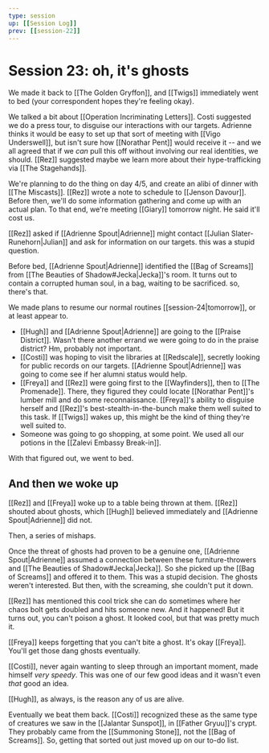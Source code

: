 ```yaml
---
type: session
up: [[Session Log]]
prev: [[session-22]]
---
```


# Session 23: oh, it's ghosts 

We made it back to  [[The Golden Gryffon]], and [[Twigs]] immediately went to bed (your correspondent hopes they're feeling okay).

We talked a bit about [[Operation Incriminating Letters]]. Costi suggested we do a press tour, to disguise our interactions with our targets. Adrienne thinks it would be easy to set up that sort of meeting with [[Vigo Underswell]], but isn't sure how [[Norathar Pent]] would receive it -- and we all agreed that if we *can* pull this off without involving our real identities, we should. [[Rez]] suggested maybe we learn more about their hype-trafficking via [[The Stagehands]]. 

We're planning to do the thing on day 4/5, and create an alibi of dinner with [[The Miscasts]]. [[Rez]] wrote a note to schedule to [[Jenson Davour]]. Before then, we'll do some information gathering and come up with an actual plan. To that end, we're meeting [[Giary]] tomorrow night. He said it'll cost us. 

[[Rez]] asked if [[Adrienne Spout|Adrienne]] might contact [[Julian Slater-Runehorn|Julian]] and ask for information on our targets. this was a stupid question. 

Before bed, [[Adrienne Spout|Adrienne]] identified the [[Bag of Screams]] from [[The Beauties of Shadow#Jecka|Jecka]]'s room. It turns out to contain a corrupted human soul, in a bag, waiting to be sacrificed. so, there's that. 

We made plans to resume our normal routines [[session-24|tomorrow]], or at least appear to.
- [[Hugh]] and [[Adrienne Spout|Adrienne]] are going to the [[Praise District]]. Wasn't there another errand we were going to do in the praise district? Hm, probably not important. 
- [[Costi]] was hoping to visit the libraries at [[Redscale]], secretly looking for public records on our targets. [[Adrienne Spout|Adrienne]] was going to come see if her alumni status would help. 
- [[Freya]] and [[Rez]] were going first to the [[Wayfinders]], then to [[The Promenade]]. There, they figured they could locate [[Norathar Pent]]'s lumber mill and do some reconnaissance. [[Freya]]'s ability to disguise herself and [[Rez]]'s best-stealth-in-the-bunch make them well suited to this task. If [[Twigs]] wakes up, this might be the kind of thing they're well suited to.
- Someone was going to go shopping, at some point. We used all our potions in the [[Zalevi Embassy Break-in]].

With that figured out, we went to bed.

## And then we woke up 

[[Rez]] and [[Freya]] woke up to a table being thrown at them. [[Rez]] shouted about ghosts, which [[Hugh]] believed immediately and [[Adrienne Spout|Adrienne]] did not. 

Then, a series of mishaps.

Once the threat of ghosts had proven to be a genuine one, [[Adrienne Spout|Adrienne]] assumed a connection between these furniture-throwers and [[The Beauties of Shadow#Jecka|Jecka]]. So she picked up the [[Bag of Screams]] and offered it to them. This was a stupid decision. The ghosts weren't interested. But then, with the screaming, she couldn't put it down. 

[[Rez]] has mentioned this cool trick she can do sometimes where her chaos bolt gets doubled and hits someone new. And it happened! But it turns out, you can't poison a ghost. It looked cool, but that was pretty much it. 

[[Freya]] keeps forgetting that you can't bite a ghost. It's okay [[Freya]]. You'll get those dang ghosts eventually.

[[Costi]], never again wanting to sleep through an important moment, made himself *very speedy*. This was one of our few good ideas and it wasn't even *that* good an idea. 

[[Hugh]], as always, is the reason any of us are alive. 

Eventually we beat them back. [[Costi]] recognized these as the same type of creatures we saw in the [[Jalantar Sunspot]], in [[Father Gryuu]]'s crypt. They probably came from the [[Summoning Stone]], not the [[Bag of Screams]]. So, getting that sorted out just moved up on our to-do list. 